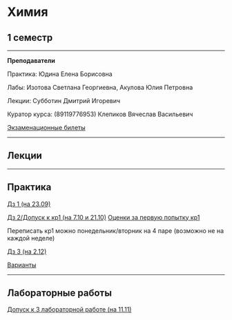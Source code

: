 # Химия

## 1 семестр
___________
**Преподаватели**

Практика: Юдина Елена Борисовна

Лабы: Изотова Светлана Георгиевна, Акулова Юлия Петровна

Лекции: Субботин Дмитрий Игоревич

Куратор курса: (89119776953) Клепиков Вячеслав Васильевич

[Экзаменационные билеты](https://github.com/Veldorn/SPbGTI/blob/main/Files/Chemistry/TEMP_TRIM_1639982328316.jpeg.jpg) 
_________
## Лекции


_________
## Практика

[Дз 1 (на 23.09)](https://github.com/Veldorn/SPbGTI/blob/main/Files/Chemistry/Химия%20дз%201.pdf)

[Дз 2/Допуск к кр1 (на 7.10 и 21.10)](https://github.com/Veldorn/SPbGTI/blob/main/Files/Chemistry/Химия%20допуск%20к%20кр1.jpg)
[Оценки за первую попытку кр1](https://github.com/Veldorn/SPbGTI/blob/main/Files/Chemistry/Химия%20оценки%20кр1%20п1.pdf) 

Переписать кр1 можно понедельник/вторник на 4 паре (возможно не на каждой неделе)

[Дз 3 (на 2.12)](https://github.com/Veldorn/SPbGTI/blob/main/Files/Chemistry/Химия%20дз%203.pdf)

[Варианты](https://github.com/Veldorn/SPbGTI/blob/main/GroupList.md)
___________
## Лабораторные работы

[Допуск к 3 лабораторной работе (на 11.11)](https://github.com/Veldorn/SPbGTI/blob/main/Files/Chemistry/Допуск%20к%20лаб.3.jpg)
